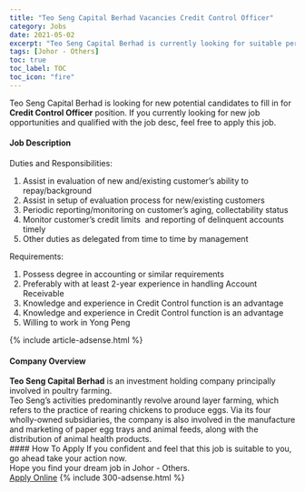 ```yaml
---
title: "Teo Seng Capital Berhad Vacancies Credit Control Officer" 
category: Jobs 
date: 2021-05-02 
excerpt: "Teo Seng Capital Berhad is currently looking for suitable person to fill in the Credit Control Officer which based in Johor - Others" 
tags: [Johor - Others] 
toc: true 
toc_label: TOC 
toc_icon: "fire" 
--- 
```


<p>Teo Seng Capital Berhad is looking for new potential candidates to fill in for <b>Credit Control Officer</b> position. If you currently looking for new job opportunities and qualified with the job desc, feel free to apply this job.
</p><div><div><h4>Job Description</h4></div><div><div><span><div><p>Duties and Responsibilities:</p><ol><li>Assist in evaluation of new and/existing customer&#8217;s ability to repay/background</li><li>Assist in setup of evaluation process for new/existing customers</li><li>Periodic reporting/monitoring on customer&#8217;s aging, collectability status&#160;</li><li><span>Monitor customer&#8217;s credit limits &#160;and reporting of delinquent accounts timely</span></li><li>Other duties as delegated from time to time by management</li></ol><p>Requirements:</p><ol><li>Possess degree in accounting or similar requirements</li><li>Preferably with at least 2-year experience in handling Account Receivable</li><li>Knowledge and experience in Credit Control function is an advantage</li><li>Knowledge and experience in Credit Control function is an advantage</li><li>Willing to work in Yong Peng</li></ol></div></span></div></div></div> 
{% include article-adsense.html %} 
<div><div><h4>Company Overview</h4></div><div><div><span><div><div>
<div><strong>Teo Seng Capital Berhad</strong> is an investment holding company principally involved in poultry farming.</div>
<div>Teo Seng&#8217;s activities predominantly revolve around layer farming, which refers to the practice of rearing chickens to produce eggs. Via its four wholly-owned subsidiaries, the company is also involved in the manufacture and marketing of paper egg trays and animal feeds, along with the distribution of animal health products.</div>
</div></div></span></div></div></div> 
#### How To Apply 
If you confident and feel that this job is suitable to you, go ahead take your action now. <br/> 
Hope you find your dream job in Johor - Others. <br/> 
<a href="https://www.jobstreet.com.my/en/job/credit-control-officer-4553472?jobId=jobstreet-my-job-4553472&" class="btn btn--info" target="_blank" rel="nofollow noopenner">Apply Online</a> 
{% include 300-adsense.html %} 